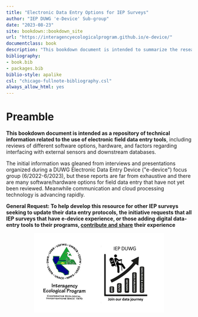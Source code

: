 ```yaml
--- 
title: "Electronic Data Entry Options for IEP Surveys"
author: "IEP DUWG 'e-Device' Sub-group"
date: "2023-08-23"
site: bookdown::bookdown_site
url: "https://interagencyecologicalprogram.github.io/e-device/"
documentclass: book
description: "This bookdown document is intended to summarize the research collected by IEP DUWG members regarding the use of electronic data entry tools in IEP Surveys."
bibliography:
- book.bib
- packages.bib
biblio-style: apalike
csl: "chicago-fullnote-bibliography.csl"
always_allow_html: yes
---
```


# Preamble

**This bookdown document is intended as a repository of technical information related to the use of electronic field data entry tools**, including reviews of different software options, hardware, and factors regarding interfacing with external sensors and downstream databases.  

The initial information was gleaned from interviews and presentations organized during a DUWG Electronic Data Entry Device ("e-device") focus group (6/2022-6/2023), but these reports are far from exhaustive and there are many software/hardware options for field data entry that have not yet been reviewed.  Meanwhile communication and cloud processing technology is advancing rapidly.  


**General Request: To help develop this resource for other IEP surveys seeking to update their data entry protocols, the initiative requests that all IEP surveys that have e-device experience, or those adding digital data-entry tools to their programs, [contribute and share](#contrb) their experience**


<img src="images/bothlogo.JPG" width="70%" style="display: block; margin: auto;" />


